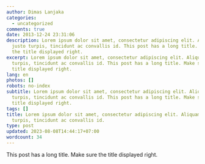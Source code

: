 ```yaml
---
author: Dimas Lanjaka
categories:
  - uncategorized
comments: true
date: 2013-12-24 23:31:06
description: Lorem ipsum dolor sit amet, consectetur adipiscing elit. Aliquam
  justo turpis, tincidunt ac convallis id. This post has a long title. Make sure
  the title displayed right.
excerpt: Lorem ipsum dolor sit amet, consectetur adipiscing elit. Aliquam justo
  turpis, tincidunt ac convallis id. This post has a long title. Make sure the
  title displayed right.
lang: en
photos: []
robots: no-index
subtitle: Lorem ipsum dolor sit amet, consectetur adipiscing elit. Aliquam justo
  turpis, tincidunt ac convallis id. This post has a long title. Make sure the
  title displayed right.
tags: []
title: Lorem ipsum dolor sit amet, consectetur adipiscing elit. Aliquam justo
  turpis, tincidunt ac convallis id.
type: post
updated: 2023-08-08T14:44:17+07:00
wordcount: 34
---
```


This post has a long title. Make sure the title displayed right.
